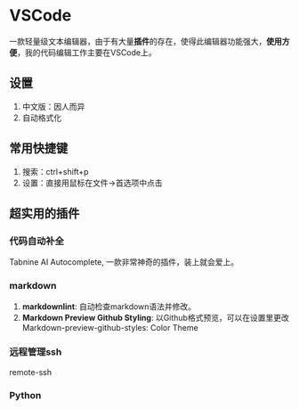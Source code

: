 # VSCode

一款轻量级文本编辑器，由于有大量**插件**的存在，使得此编辑器功能强大，**使用方便**，我的代码编辑工作主要在VSCode上。

## 设置

1. 中文版：因人而异
2. 自动格式化

## 常用快捷键

1. 搜索：ctrl+shift+p
2. 设置：直接用鼠标在文件->首选项中点击

## 超实用的插件

### 代码自动补全

Tabnine AI Autocomplete, 一款非常神奇的插件，装上就会爱上。

### markdown

1. **markdownlint**: 自动检查markdown语法并修改。
2. **Markdown Preview Github Styling**: 以Github格式预览，可以在设置里更改Markdown-preview-github-styles: Color Theme

### 远程管理ssh

remote-ssh

### Python
